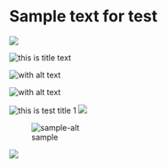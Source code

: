# Sample text for test

![](https://example.com/no-title.png)

![](https://example.com/with-title.png 'this is title text')

![with alt text](https://example.com/with-alt.png)

![with alt text](https://example.com/with-title-and-alt.png 'this is title text')

![](/img/test1.jpg 'this is test title 1')
![](/img/test2.jpg)

<figure><img src="/img/html.png" alt="sample-alt" title="sample-title"><figcaption>sample</figcaption></figure>

<div>

![](https://example.com/div-wrapped.png)

</div>
